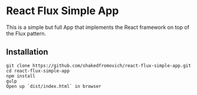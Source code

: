 # React Flux Simple App

This is a simple but full App that implements the React framework on top of the Flux pattern.

## Installation

    git clone https://github.com/shakedfromovich/react-flux-simple-app.git
    cd react-flux-simple-app
    npm install
    gulp
    Open up `dist/index.html` in browser


